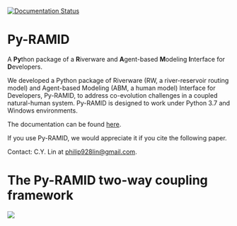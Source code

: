 [![Documentation Status](https://readthedocs.org/projects/py-ramid/badge/?version=latest)](https://py-ramid.readthedocs.io/en/latest/?badge=latest)

# Py-RAMID
A **Py**thon package of a **R**iverware and **A**gent-based **M**odeling **I**nterface for **D**evelopers.

We developed a Python package of Riverware (RW, a river-reservoir routing model) and Agent-based Modeling (ABM, a human model) Interface for Developers, Py-RAMID, to address co-evolution challenges in a coupled natural-human system. Py-RAMID is designed to work under Python 3.7 and Windows environments. 

The documentation can be found [here](https://py-ramid.readthedocs.io/en/latest/?).

If you use Py-RAMID, we would appreciate it if you cite the following paper.

Contact: C.Y. Lin at philip928lin@gmail.com.

# The Py-RAMID two-way coupling framework
![](https://i.imgur.com/WQhMuvi.png)
